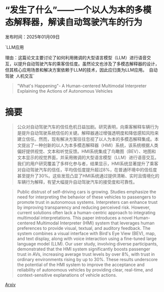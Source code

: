 # “发生了什么”——一个以人为本的多模态解释器，解读自动驾驶汽车的行为

发布时间：2025年01月09日

`LLM应用

理由：这篇论文主要讨论了如何利用微调的大型语言模型（LLM）进行语音交互，以提升自动驾驶汽车的乘客信任度。虽然论文也涉及了多模态解释器的设计，但其核心应用场景和解决方案依赖于LLM的技术，因此应归类为LLM应用。` `自动驾驶` `人机交互`

> "What's Happening"- A Human-centered Multimodal Interpreter Explaining the Actions of Autonomous Vehicles

# 摘要

> 公众对自动驾驶汽车的信任危机日益加剧。研究表明，向乘客解释车辆行为是提升自动驾驶系统信任的关键。解释器通过增强透明度和降低感知风险来建立信任。然而，现有解决方案往往忽视了以人为本的多模态解释集成。本文提出了一种创新的以人为本多模态解释器（HMI）系统，该系统根据人类偏好提供视觉、文本和听觉反馈。HMI系统集成了鸟瞰图（BEV）、地图和文本显示的视觉界面，并采用微调的大型语言模型（LLM）进行语音交互。我们的用户研究覆盖了多样化参与者，结果显示，HMI系统显著提升了乘客对自动驾驶汽车的信任，平均信任度提升超过8%，在普通环境中的信任度甚至提升了30%。这些发现凸显了HMI系统通过提供清晰、实时且情境化的车辆行为解释，有望大幅提升自动驾驶汽车的接受度和可靠性。

> Public distrust of self-driving cars is growing. Studies emphasize the need for interpreting the behavior of these vehicles to passengers to promote trust in autonomous systems. Interpreters can enhance trust by improving transparency and reducing perceived risk. However, current solutions often lack a human-centric approach to integrating multimodal interpretations. This paper introduces a novel Human-centered Multimodal Interpreter (HMI) system that leverages human preferences to provide visual, textual, and auditory feedback. The system combines a visual interface with Bird's Eye View (BEV), map, and text display, along with voice interaction using a fine-tuned large language model (LLM). Our user study, involving diverse participants, demonstrated that the HMI system significantly boosts passenger trust in AVs, increasing average trust levels by over 8%, with trust in ordinary environments rising by up to 30%. These results underscore the potential of the HMI system to improve the acceptance and reliability of autonomous vehicles by providing clear, real-time, and context-sensitive explanations of vehicle actions.

[Arxiv](https://arxiv.org/abs/2501.05322)